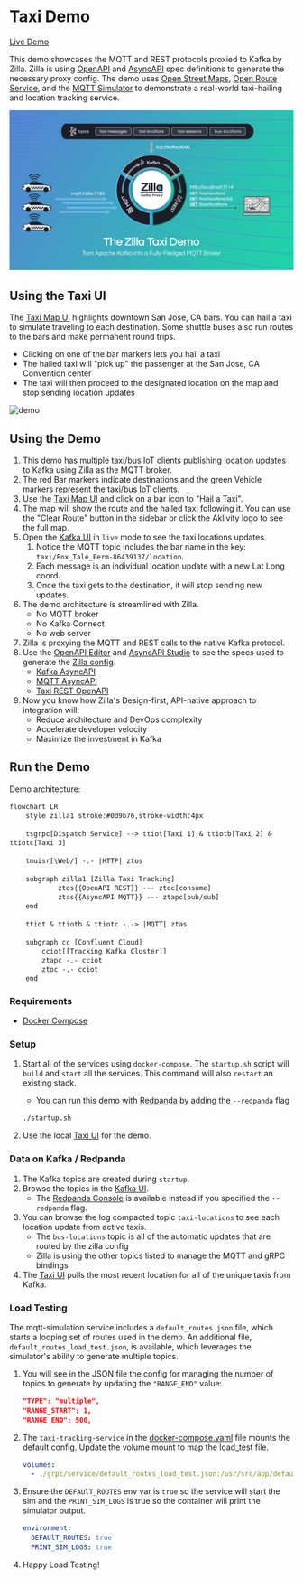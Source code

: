 # Taxi Demo

[Live Demo](https://taxi.aklivity.io/)

This demo showcases the MQTT and REST protocols proxied to Kafka by Zilla. Zilla is using [OpenAPI](https://www.openapis.org/) and [AsyncAPI](https://www.asyncapi.com/en) spec definitions to generate the necessary proxy config. The demo uses [Open Street Maps](https://www.openstreetmap.org/), [Open Route Service](https://openrouteservice.org/), and the [MQTT Simulator](https://github.com/DamascenoRafael/mqtt-simulator) to demonstrate a real-world taxi-hailing and location tracking service.

![zilla-taxi-demo-diagram](.assets/zilla-taxi-demo-diagram@2x.png)

## Using the Taxi UI

The [Taxi Map UI](https://taxi.aklivity.io/) highlights downtown San Jose, CA bars. You can hail a taxi to simulate traveling to each destination. Some shuttle buses also run routes to the bars and make permanent round trips.

- Clicking on one of the bar markers lets you hail a taxi
- The hailed taxi will "pick up" the passenger at the San Jose, CA Convention center
- The taxi will then proceed to the designated location on the map and stop sending location updates

![demo](.assets/taxi-demo.gif)

## Using the Demo

1. This demo has multiple taxi/bus IoT clients publishing location updates to Kafka using Zilla as the MQTT broker.
1. The red Bar markers indicate destinations and the green Vehicle markers represent the taxi/bus IoT clients.
1. Use the [Taxi Map UI](https://taxi.aklivity.io/) and click on a bar icon to "Hail a Taxi".
1. The map will show the route and the hailed taxi following it. You can use the "Clear Route" button in the sidebar or click the Aklivity logo to see the full map.
1. Open the [Kafka UI](https://taxi.aklivity.io/kafka/ui/clusters/taxi-demo/all-topics/taxi-locations/messages?seekDirection=TAILING&seekType=LATEST) in `live` mode to see the taxi locations updates.
   1. Notice the MQTT topic includes the bar name in the key: `taxi/Fox_Tale_Ferm-86439137/location`.
   1. Each message is an individual location update with a new Lat Long coord.
   1. Once the taxi gets to the destination, it will stop sending new updates.
1. The demo architecture is streamlined with Zilla.
   - No MQTT broker
   - No Kafka Connect
   - No web server
1. Zilla is proxying the MQTT and REST calls to the native Kafka protocol.
1. Use the [OpenAPI Editor](https://editor.swagger.io/) and [AsyncAPI Studio](https://studio.asyncapi.com/) to see the specs used to generate the [Zilla config](./zilla.yaml).
   - [Kafka AsyncAPI](./live-demo-deploytracking-kafka-asyncapi.yaml)
   - [MQTT AsyncAPI](./live-demo-deploytracking-mqtt-asyncapi.yaml)
   - [Taxi REST OpenAPI](./live-demo-deploy/tracking-openapi.yaml)
1. Now you know how Zilla's Design-first, API-native approach to integration will:
   - Reduce architecture and DevOps complexity
   - Accelerate developer velocity
   - Maximize the investment in Kafka

## Run the Demo

Demo architecture:

```mermaid
flowchart LR
    style zilla1 stroke:#0d9b76,stroke-width:4px

    tsgrpc[Dispatch Service] --> ttiot[Taxi 1] & ttiotb[Taxi 2] & ttiotc[Taxi 3]

    tmuisr[\Web/] -.- |HTTP| ztos

    subgraph zilla1 [Zilla Taxi Tracking]
            ztos{{OpenAPI REST}} --- ztoc[consume]
            ztas{{AsyncAPI MQTT}} --- ztapc[pub/sub]
    end

    ttiot & ttiotb & ttiotc -.-> |MQTT| ztas

    subgraph cc [Confluent Cloud]
        cciot[[Tracking Kafka Cluster]]
        ztapc -.- cciot
        ztoc -.- cciot
    end
```

### Requirements

- [Docker Compose](https://docs.docker.com/compose/gettingstarted/)

### Setup

1. Start all of the services using `docker-compose`. The `startup.sh` script will `build` and `start` all the services. This command will also `restart` an existing stack.

   - You can run this demo with [Redpanda](https://docs.redpanda.com/current/reference/docker-compose/) by adding the `--redpanda` flag

   ```bash
   ./startup.sh
   ```

1. Use the local [Taxi UI](http://localhost/) for the demo.

### Data on Kafka / Redpanda

1. The Kafka topics are created during `startup`.
1. Browse the topics in the [Kafka UI](http://localhost:8080/).
   - The [Redpanda Console](http://localhost:8080/) is available instead if you specified the `--redpanda` flag.
1. You can browse the log compacted topic `taxi-locations` to see each location update from active taxis.
   - The `bus-locations` topic is all of the automatic updates that are routed by the zilla config
   - Zilla is using the other topics listed to manage the MQTT and gRPC bindings
1. The [Taxi UI](http://localhost/) pulls the most recent location for all of the unique taxis from Kafka.

### Load Testing

The mqtt-simulation service includes a `default_routes.json` file, which starts a looping set of routes used in the demo. An additional file, `default_routes_load_test.json`, is available, which leverages the simulator's ability to generate multiple topics.

1. You will see in the JSON file the config for managing the number of topics to generate by updating the `"RANGE_END"` value:

   ```json
   "TYPE": "multiple",
   "RANGE_START": 1,
   "RANGE_END": 500,
   ```

1. The `taxi-tracking-service` in the [docker-compose.yaml](docker-compose.yaml) file mounts the default config. Update the volume mount to map the load_test file.

   ```yaml
   volumes:
     - ./grpc/service/default_routes_load_test.json:/usr/src/app/default_routes.json
   ```

1. Ensure the `DEFAUlT_ROUTES` env var is `true` so the service will start the sim and the `PRINT_SIM_LOGS` is true so the container will print the simulator output.

   ```yaml
   environment:
     DEFAUlT_ROUTES: true
     PRINT_SIM_LOGS: true
   ```

1. Happy Load Testing!
